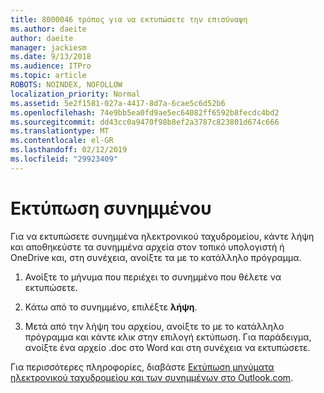 ```yaml
---
title: 8000046 τρόπος για να εκτυπώσετε την επισύναψη
ms.author: daeite
author: daeite
manager: jackiesm
ms.date: 9/13/2018
ms.audience: ITPro
ms.topic: article
ROBOTS: NOINDEX, NOFOLLOW
localization_priority: Normal
ms.assetid: 5e2f1581-027a-4417-8d7a-6cae5c6d52b6
ms.openlocfilehash: 74e9bb5ea0fd9ae5ec64082ff6592b8fecdc4bd2
ms.sourcegitcommit: dd43cc0a9470f98b8ef2a3787c823801d674c666
ms.translationtype: MT
ms.contentlocale: el-GR
ms.lasthandoff: 02/12/2019
ms.locfileid: "29923409"
---
```

# <a name="print-an-attachment"></a>Εκτύπωση συνημμένου

Για να εκτυπώσετε συνημμένα ηλεκτρονικού ταχυδρομείου, κάντε λήψη και αποθηκεύστε τα συνημμένα αρχεία στον τοπικό υπολογιστή ή OneDrive και, στη συνέχεια, ανοίξτε τα με το κατάλληλο πρόγραμμα.
  
1. Ανοίξτε το μήνυμα που περιέχει το συνημμένο που θέλετε να εκτυπώσετε.
    
2. Κάτω από το συνημμένο, επιλέξτε **λήψη**. 
    
3. Μετά από την λήψη του αρχείου, ανοίξτε το με το κατάλληλο πρόγραμμα και κάντε κλικ στην επιλογή εκτύπωση. Για παράδειγμα, ανοίξτε ένα αρχείο .doc στο Word και στη συνέχεια να εκτυπώσετε.
    
Για περισσότερες πληροφορίες, διαβάστε [Εκτύπωση μηνύματα ηλεκτρονικού ταχυδρομείου και των συνημμένων στο Outlook.com](https://go.microsoft.com/fwlink/?linkid=2021110&amp;clcid=0x409).
  

